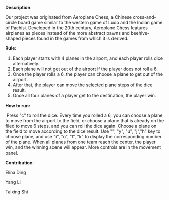 ﻿**Description**:

Our project was originated from Aeroplane Chess, a Chinese cross-and-circle board game similar to the western game of Ludo and the Indian game of Pachisi. Developed in the 20th century, Aeroplane Chess features airplanes as pieces instead of the more abstract pawns and beehive-shaped pieces found in the games from which it is derived. 

**Rule:**

1. Each player starts with 4 planes in the airport, and each player rolls dice alternatively.
2. Each plane will not get out of the airport if the player does not roll a 6.
3. Once the player rolls a 6, the player can choose a plane to get out of the airport.
4. After that, the player can move the selected plane steps of the dice result. 
5. Once all four planes of a player get to the destination, the player win. 


**How to run:**

​	Press "c"  to roll the dice. Every time you rolled a 6, you can choose a plane to move from the airport to the field, or choose a plane that is already on the filed to move 6 steps, and you can roll the dice again. 			Choose a plane  on the field to move according to the dice result. Use "", "y", "u", "j","h" key to choose plane, and use "i", "o", "l", "k" to display the corresponding number of the plane. When all planes from one team reach the center, the player win, and the winning scene will appear. More controls are in the movement panel.


**Contribution**:

Elina Ding

Yang Li

Taixing Shi
